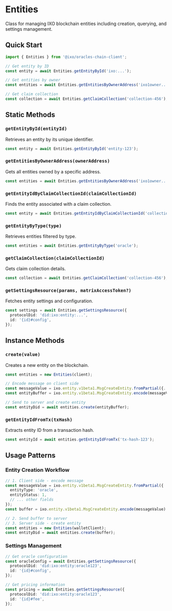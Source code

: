 # Entities

Class for managing IXO blockchain entities including creation, querying, and settings management.

## Quick Start

```typescript
import { Entities } from '@ixo/oracles-chain-client';

// Get entity by ID
const entity = await Entities.getEntityById('ixo:...');

// Get entities by owner
const entities = await Entities.getEntitiesByOwnerAddress('ixo1owner...');

// Get claim collection
const collection = await Entities.getClaimCollection('collection-456');
```

## Static Methods

### `getEntityById(entityId)`

Retrieves an entity by its unique identifier.

```typescript
const entity = await Entities.getEntityById('entity-123');
```

### `getEntitiesByOwnerAddress(ownerAddress)`

Gets all entities owned by a specific address.

```typescript
const entities = await Entities.getEntitiesByOwnerAddress('ixo1owner...');
```

### `getEntityIdByClaimCollectionId(claimCollectionId)`

Finds the entity associated with a claim collection.

```typescript
const entity = await Entities.getEntityIdByClaimCollectionId('collection-456');
```

### `getEntityByType(type)`

Retrieves entities filtered by type.

```typescript
const entities = await Entities.getEntityByType('oracle');
```

### `getClaimCollection(claimCollectionId)`

Gets claim collection details.

```typescript
const collection = await Entities.getClaimCollection('collection-456');
```

### `getSettingsResource(params, matrixAccessToken?)`

Fetches entity settings and configuration.

```typescript
const settings = await Entities.getSettingsResource({
  protocolDid: 'did:ixo:entity:...',
  id: '{id}#config',
});
```

## Instance Methods

### `create(value)`

Creates a new entity on the blockchain.

```typescript
const entities = new Entities(client);

// Encode message on client side
const messageValue = ixo.entity.v1beta1.MsgCreateEntity.fromPartial({...});
const entityBuffer = ixo.entity.v1beta1.MsgCreateEntity.encode(messageValue).finish();

// Send to server and create entity
const entityDid = await entities.create(entityBuffer);
```

### `getEntityIdFromTx(txHash)`

Extracts entity ID from a transaction hash.

```typescript
const entityId = await entities.getEntityIdFromTx('tx-hash-123');
```

## Usage Patterns

### Entity Creation Workflow

```typescript
// 1. Client side - encode message
const messageValue = ixo.entity.v1beta1.MsgCreateEntity.fromPartial({
  entityType: 'oracle',
  entityStatus: 1,
  // ... other fields
});
const buffer = ixo.entity.v1beta1.MsgCreateEntity.encode(messageValue).finish();

// 2. Send buffer to server
// 3. Server side - create entity
const entities = new Entities(walletClient);
const entityDid = await entities.create(buffer);
```

### Settings Management

```typescript
// Get oracle configuration
const oracleConfig = await Entities.getSettingsResource({
  protocolDid: 'did:ixo:entity:oracle123',
  id: '{id}#config',
});

// Get pricing information
const pricing = await Entities.getSettingsResource({
  protocolDid: 'did:ixo:entity:oracle123',
  id: '{id}#fee',
});
```
